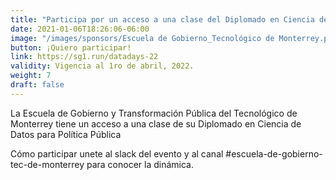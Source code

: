 ```yaml
---
title: "​Participa por un acceso a una clase del Diplomado en Ciencia de Datos para Política Pública del Tecnológico de Monterrey"
date: 2021-01-06T18:26:06-06:00
image: "/images/sponsors/Escuela de Gobierno_Tecnológico de Monterrey.png"
button: ¡Quiero participar!
link: https://sg1.run/datadays-22
validity: Vigencia al 1ro de abril, 2022.
weight: 7
draft: false
---
```


La  Escuela de Gobierno y Transformación Pública del Tecnológico de Monterrey tiene un acceso a una clase de su Diplomado en Ciencia de Datos para Política Pública

Cómo participar unete al slack del evento y al canal #escuela-de-gobierno-tec-de-monterrey para conocer la dinámica.

